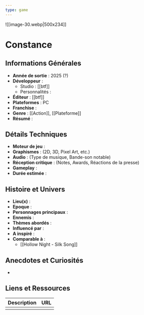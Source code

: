 ```yaml
---
type: game
---
```

![[image-30.webp|500x234]]
# Constance

## Informations Générales

- **Année de sortie** : 2025 (?)
- **Développeur** : 
	- Studio : [[btf]]
	- Personnalités : 
- **Éditeur** : [[btf]]
- **Plateformes** : PC
- **Franchise** : 
- **Genre** : [[Action]], [[Plateforme]]
- **Résumé** : 

## Détails Techniques
- **Moteur de jeu** : 
- **Graphismes** : (2D, 3D, Pixel Art, etc.)
- **Audio** : (Type de musique, Bande-son notable)
- **Réception critique** : (Notes, Awards, Réactions de la presse)
- **Gameplay** :
- **Durée estimée** : 

## Histoire et Univers
- **Lieu(x)** : 
- **Epoque** : 
- **Personnages principaux** : 
- **Ennemis** :
- **Thèmes abordés** : 
- **Influencé par** :
- **A inspiré** : 
- **Comparable à** :
	- [[Hollow Night - Silk Song]]
## Anecdotes et Curiosités
- 
## Liens et Ressources

| Description | URL |
| ----------- | --- |
|             |     |
